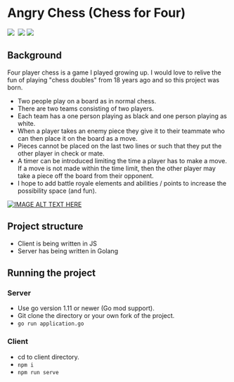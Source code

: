 # Angry Chess (Chess for Four)
<img src="https://europe-west1-captains-badges.cloudfunctions.net/function-clone-badge-pc?project=team142/angrychess" />&nbsp;
<a href="https://goreportcard.com/report/github.com/team142/chessfor4"><img src="https://goreportcard.com/badge/github.com/team142/chessfor4" /></a>&nbsp;<a href="https://trello.com/b/czSy3gLz/angry-chess"><img src="https://img.shields.io/badge/Project-Trello-brightgreen.svg" /></a>

## Background

Four player chess is a game I played growing up. I would love to relive the fun of playing "chess doubles" from 18 years ago and so this project was born.

- Two people play on a board as in normal chess.
- There are two teams consisting of two players.
- Each team has a one person playing as black and one person playing as white.
- When a player takes an enemy piece they give it to their teammate who can then place it on the board as a move.
- Pieces cannot be placed on the last two lines or such that they put the other player in check or mate.
- A timer can be introduced limiting the time a player has to make a move. If a move is not made within the time limit, then the other player may take a piece off the board from their opponent.
- I hope to add battle royale elements and abilities / points to increase the possibility space (and fun).

[![IMAGE ALT TEXT HERE](https://img.youtube.com/vi/3P7odVjrMiM/0.jpg)](https://www.youtube.com/watch?v=3P7odVjrMiM)


## Project structure

- Client is being written in JS
- Server has being written in Golang

## Running the project

### Server
- Use go version 1.11 or newer (Go mod support).
- Git clone the directory or your own fork of the project.
- `go run application.go`

### Client

- cd to client directory.
- `npm i`
- `npm run serve`
